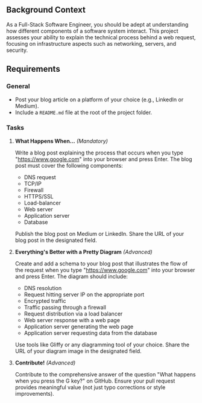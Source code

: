## Background Context

As a Full-Stack Software Engineer, you should be adept at understanding how different components of a software system interact. This project assesses your ability to explain the technical process behind a web request, focusing on infrastructure aspects such as networking, servers, and security.

## Requirements

### General

- Post your blog article on a platform of your choice (e.g., LinkedIn or Medium).
- Include a `README.md` file at the root of the project folder.

### Tasks

1. **What Happens When...** *(Mandatory)*

   Write a blog post explaining the process that occurs when you type "https://www.google.com" into your browser and press Enter. The blog post must cover the following components:

   - DNS request
   - TCP/IP
   - Firewall
   - HTTPS/SSL
   - Load-balancer
   - Web server
   - Application server
   - Database

   Publish the blog post on Medium or LinkedIn. Share the URL of your blog post in the designated field.

   
2. **Everything's Better with a Pretty Diagram** *(Advanced)*

   Create and add a schema to your blog post that illustrates the flow of the request when you type "https://www.google.com" into your browser and press Enter. The diagram should include:

   - DNS resolution
   - Request hitting server IP on the appropriate port
   - Encrypted traffic
   - Traffic passing through a firewall
   - Request distribution via a load balancer
   - Web server response with a web page
   - Application server generating the web page
   - Application server requesting data from the database

   Use tools like Gliffy or any diagramming tool of your choice. Share the URL of your diagram image in the designated field.

  
3. **Contribute!** *(Advanced)*

   Contribute to the comprehensive answer of the question "What happens when you press the G key?" on GitHub. Ensure your pull request provides meaningful value (not just typo corrections or style improvements).

